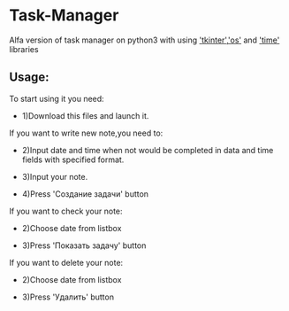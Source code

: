 # Task-Manager
Alfa version of task manager on python3 with using ['tkinter'](https://docs.python.org/3/library/tkinter.html),['os'](https://docs.python.org/3/library/os.html) and ['time'](https://docs.python.org/3/library/time.html) libraries
## Usage:
To start using it you need:

* 1)Download this files and launch it.

If you want to write new note,you need to:

 * 2)Input date and time when not would be completed in data and time fields with specified format.
  
 * 3)Input your note.
  
 * 4)Press 'Создание задачи' button
  
If you want to check your note:

 * 2)Choose date from listbox
  
 * 3)Press 'Показать задачу' button
  
If you want to delete your note:

 * 2)Choose date from listbox
  
 * 3)Press 'Удалить' button
